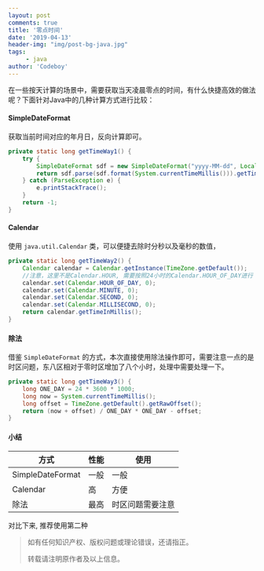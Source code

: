 ```yaml
---
layout: post
comments: true
title: '零点时间'
date: '2019-04-13'
header-img: "img/post-bg-java.jpg"
tags:
     - java
author: 'Codeboy'
---
```



在一些按天计算的场景中，需要获取当天凌晨零点的时间，有什么快捷高效的做法呢？下面针对Java中的几种计算方式进行比较：

#### SimpleDateFormat

获取当前时间对应的年月日，反向计算即可。

```java
private static long getTimeWay1() {
    try {
        SimpleDateFormat sdf = new SimpleDateFormat("yyyy-MM-dd", Locale.CHINA);
        return sdf.parse(sdf.format(System.currentTimeMillis())).getTime();
    } catch (ParseException e) {
        e.printStackTrace();
    }
    return -1;
}
```

#### Calendar

使用 `java.util.Calendar` 类，可以便捷去除时分秒以及毫秒的数值，

```java
private static long getTimeWay2() {
    Calendar calendar = Calendar.getInstance(TimeZone.getDefault());
    //注意，这里不是Calendar.HOUR, 需要按照24小时的Calendar.HOUR_OF_DAY进行
    calendar.set(Calendar.HOUR_OF_DAY, 0);
    calendar.set(Calendar.MINUTE, 0);
    calendar.set(Calendar.SECOND, 0);
    calendar.set(Calendar.MILLISECOND, 0);
    return calendar.getTimeInMillis();
}
```

#### 除法

借鉴 `SimpleDateFormat` 的方式，本次直接使用除法操作即可，需要注意一点的是时区问题，东八区相对于零时区增加了八个小时，处理中需要处理一下。

```java
private static long getTimeWay3() {
    long ONE_DAY = 24 * 3600 * 1000;
    long now = System.currentTimeMillis();
    long offset = TimeZone.getDefault().getRawOffset();
    return (now + offset) / ONE_DAY * ONE_DAY - offset;
}
```

#### 小结

| 方式             | 性能 | 使用             |
| ---------------- | ---- | ---------------- |
| SimpleDateFormat | 一般 | 一般             |
| Calendar         | 高   | 方便             |
| 除法             | 最高 | 时区问题需要注意 |

对比下来, 推荐使用第二种


> 如有任何知识产权、版权问题或理论错误，还请指正。
>
> 转载请注明原作者及以上信息。

